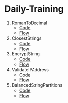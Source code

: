 # Daily-Training
1. RomanToDecimal
    - [Code](https://github.com/anggaputra-ikt/Daily-Training/blob/192e13fe0e49049bae283d9eef836944571c01cf/Source/Library/Library.cs#L10)
    - [Flow](https://github.com/anggaputra-ikt/Daily-Training/blob/master/Source/FlowChart/RomanToDecimal.drawio.png)
2. ClosestStrings
    - [Code](https://github.com/anggaputra-ikt/Daily-Training/blob/52d6a9f630a57641b1fb2e21f3ee22dc78003b6e/Source/Library/Library.cs#L82)
    - [Flow](https://github.com/anggaputra-ikt/Daily-Training/blob/master/Source/FlowChart/ClosestStrings.drawio.png)
3. EncryptString
    - [Code](https://github.com/anggaputra-ikt/Daily-Training/blob/bb720614a6a1d8b684307e936f796b8fd9edcfab/Source/Library/Library.cs#L141)
    - [Flow](https://github.com/anggaputra-ikt/Daily-Training/blob/master/Source/FlowChart/EncryptString.drawio.png)
4. ValidateIPAddress
    - [Code](https://github.com/anggaputra-ikt/Daily-Training/blob/82ca9de79311ac4db3822cbf1287a3f89e212772/Source/Library/Library.cs#L194)
    - [Flow](https://github.com/anggaputra-ikt/Daily-Training/blob/master/Source/FlowChart/ValidateIPAddress.drawio.png)
5. BalancedStringPartitions
    - [Code](https://github.com/anggaputra-ikt/Daily-Training/blob/b4e23d7fb73901fafe1dc37a6bf26941d619714c/Source/Library/Library.cs#L239)
    - [Flow](https://github.com/anggaputra-ikt/Daily-Training/blob/master/Source/FlowChart/BalancedStringPartitions.drawio.png)
